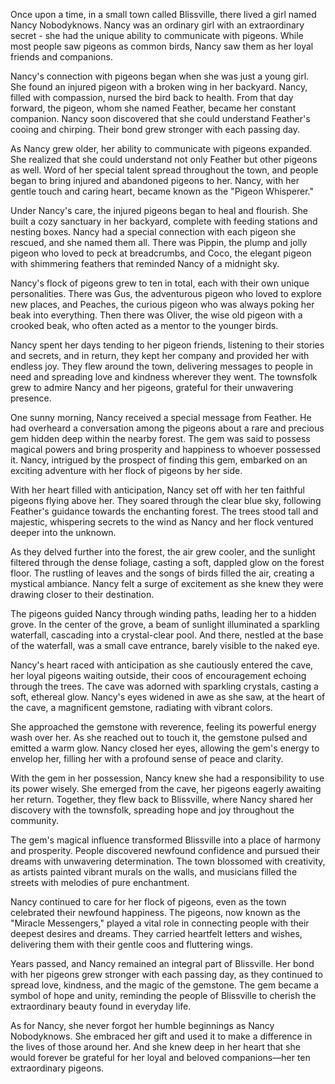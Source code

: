 Once upon a time, in a small town called Blissville, there lived a girl named Nancy Nobodyknows. Nancy was an ordinary girl with an extraordinary secret - she had the unique ability to communicate with pigeons. While most people saw pigeons as common birds, Nancy saw them as her loyal friends and companions.

Nancy's connection with pigeons began when she was just a young girl. She found an injured pigeon with a broken wing in her backyard. Nancy, filled with compassion, nursed the bird back to health. From that day forward, the pigeon, whom she named Feather, became her constant companion. Nancy soon discovered that she could understand Feather's cooing and chirping. Their bond grew stronger with each passing day.

As Nancy grew older, her ability to communicate with pigeons expanded. She realized that she could understand not only Feather but other pigeons as well. Word of her special talent spread throughout the town, and people began to bring injured and abandoned pigeons to her. Nancy, with her gentle touch and caring heart, became known as the "Pigeon Whisperer."

Under Nancy's care, the injured pigeons began to heal and flourish. She built a cozy sanctuary in her backyard, complete with feeding stations and nesting boxes. Nancy had a special connection with each pigeon she rescued, and she named them all. There was Pippin, the plump and jolly pigeon who loved to peck at breadcrumbs, and Coco, the elegant pigeon with shimmering feathers that reminded Nancy of a midnight sky.

Nancy's flock of pigeons grew to ten in total, each with their own unique personalities. There was Gus, the adventurous pigeon who loved to explore new places, and Peaches, the curious pigeon who was always poking her beak into everything. Then there was Oliver, the wise old pigeon with a crooked beak, who often acted as a mentor to the younger birds.

Nancy spent her days tending to her pigeon friends, listening to their stories and secrets, and in return, they kept her company and provided her with endless joy. They flew around the town, delivering messages to people in need and spreading love and kindness wherever they went. The townsfolk grew to admire Nancy and her pigeons, grateful for their unwavering presence.

One sunny morning, Nancy received a special message from Feather. He had overheard a conversation among the pigeons about a rare and precious gem hidden deep within the nearby forest. The gem was said to possess magical powers and bring prosperity and happiness to whoever possessed it. Nancy, intrigued by the prospect of finding this gem, embarked on an exciting adventure with her flock of pigeons by her side.

With her heart filled with anticipation, Nancy set off with her ten faithful pigeons flying above her. They soared through the clear blue sky, following Feather's guidance towards the enchanting forest. The trees stood tall and majestic, whispering secrets to the wind as Nancy and her flock ventured deeper into the unknown.

As they delved further into the forest, the air grew cooler, and the sunlight filtered through the dense foliage, casting a soft, dappled glow on the forest floor. The rustling of leaves and the songs of birds filled the air, creating a mystical ambiance. Nancy felt a surge of excitement as she knew they were drawing closer to their destination.

The pigeons guided Nancy through winding paths, leading her to a hidden grove. In the center of the grove, a beam of sunlight illuminated a sparkling waterfall, cascading into a crystal-clear pool. And there, nestled at the base of the waterfall, was a small cave entrance, barely visible to the naked eye.

Nancy's heart raced with anticipation as she cautiously entered the cave, her loyal pigeons waiting outside, their coos of encouragement echoing through the trees. The cave was adorned with sparkling crystals, casting a soft, ethereal glow. Nancy's eyes widened in awe as she saw, at the heart of the cave, a magnificent gemstone, radiating with vibrant colors.

She approached the gemstone with reverence, feeling its powerful energy wash over her. As she reached out to touch it, the gemstone pulsed and emitted a warm glow. Nancy closed her eyes, allowing the gem's energy to envelop her, filling her with a profound sense of peace and clarity.

With the gem in her possession, Nancy knew she had a responsibility to use its power wisely. She emerged from the cave, her pigeons eagerly awaiting her return. Together, they flew back to Blissville, where Nancy shared her discovery with the townsfolk, spreading hope and joy throughout the community.

The gem's magical influence transformed Blissville into a place of harmony and prosperity. People discovered newfound confidence and pursued their dreams with unwavering determination. The town blossomed with creativity, as artists painted vibrant murals on the walls, and musicians filled the streets with melodies of pure enchantment.

Nancy continued to care for her flock of pigeons, even as the town celebrated their newfound happiness. The pigeons, now known as the "Miracle Messengers," played a vital role in connecting people with their deepest desires and dreams. They carried heartfelt letters and wishes, delivering them with their gentle coos and fluttering wings.

Years passed, and Nancy remained an integral part of Blissville. Her bond with her pigeons grew stronger with each passing day, as they continued to spread love, kindness, and the magic of the gemstone. The gem became a symbol of hope and unity, reminding the people of Blissville to cherish the extraordinary beauty found in everyday life.

As for Nancy, she never forgot her humble beginnings as Nancy Nobodyknows. She embraced her gift and used it to make a difference in the lives of those around her. And she knew deep in her heart that she would forever be grateful for her loyal and beloved companions—her ten extraordinary pigeons.
